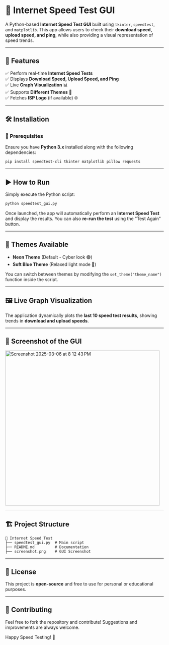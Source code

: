 # 🚀 Internet Speed Test GUI

A Python-based **Internet Speed Test GUI** built using `tkinter`, `speedtest`, and `matplotlib`. This app allows users to check their **download speed, upload speed, and ping**, while also providing a visual representation of speed trends. 

---

## 📌 Features
✅ Perform real-time **Internet Speed Tests**  
✅ Displays **Download Speed, Upload Speed, and Ping**  
✅ Live **Graph Visualization** 📊  
✅ Supports **Different Themes** 🎨  
✅ Fetches **ISP Logo** (if available) 🌐  

---

## 🛠️ Installation

### 🔹 Prerequisites
Ensure you have **Python 3.x** installed along with the following dependencies:

```sh
pip install speedtest-cli tkinter matplotlib pillow requests
```

---

## ▶️ How to Run
Simply execute the Python script:

```sh
python speedtest_gui.py
```

Once launched, the app will automatically perform an **Internet Speed Test** and display the results. You can also **re-run the test** using the "Test Again" button.

---

## 🎨 Themes Available
- **Neon Theme** (Default - Cyber look 🟢)
- **Soft Blue Theme** (Relaxed light mode 🔵)

You can switch between themes by modifying the `set_theme("theme_name")` function inside the script.

---

## 🖼️ Live Graph Visualization
The application dynamically plots the **last 10 speed test results**, showing trends in **download and upload speeds**.

---

## 📸 Screenshot of the GUI

<img width="491" alt="Screenshot 2025-03-06 at 8 12 43 PM" src="https://github.com/user-attachments/assets/21633ea8-81dd-488e-9331-2ac056aef6ad" />





---

## 🏗️ Project Structure
```plaintext
📂 Internet Speed Test
├── speedtest_gui.py  # Main script
├── README.md         # Documentation
├── screenshot.png    # GUI Screenshot
```

---

## 📜 License
This project is **open-source** and free to use for personal or educational purposes.

---

## 🤝 Contributing
Feel free to fork the repository and contribute! Suggestions and improvements are always welcome. 

Happy Speed Testing! 🚀
